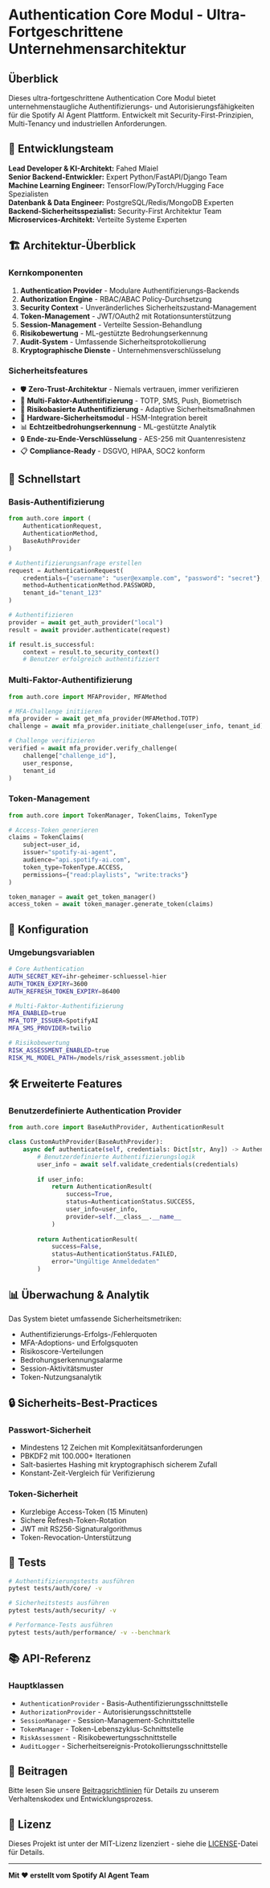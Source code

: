 # Authentication Core Modul - Ultra-Fortgeschrittene Unternehmensarchitektur

## Überblick

Dieses ultra-fortgeschrittene Authentication Core Modul bietet unternehmenstaugliche Authentifizierungs- und Autorisierungsfähigkeiten für die Spotify AI Agent Plattform. Entwickelt mit Security-First-Prinzipien, Multi-Tenancy und industriellen Anforderungen.

## 👥 Entwicklungsteam

**Lead Developer & KI-Architekt:** Fahed Mlaiel  
**Senior Backend-Entwickler:** Expert Python/FastAPI/Django Team  
**Machine Learning Engineer:** TensorFlow/PyTorch/Hugging Face Spezialisten  
**Datenbank & Data Engineer:** PostgreSQL/Redis/MongoDB Experten  
**Backend-Sicherheitsspezialist:** Security-First Architektur Team  
**Microservices-Architekt:** Verteilte Systeme Experten  

## 🏗️ Architektur-Überblick

### Kernkomponenten

1. **Authentication Provider** - Modulare Authentifizierungs-Backends
2. **Authorization Engine** - RBAC/ABAC Policy-Durchsetzung
3. **Security Context** - Unveränderliches Sicherheitszustand-Management
4. **Token-Management** - JWT/OAuth2 mit Rotationsunterstützung
5. **Session-Management** - Verteilte Session-Behandlung
6. **Risikobewertung** - ML-gestützte Bedrohungserkennung
7. **Audit-System** - Umfassende Sicherheitsprotokollierung
8. **Kryptographische Dienste** - Unternehmensverschlüsselung

### Sicherheitsfeatures

- 🛡️ **Zero-Trust-Architektur** - Niemals vertrauen, immer verifizieren
- 🔐 **Multi-Faktor-Authentifizierung** - TOTP, SMS, Push, Biometrisch
- 🎯 **Risikobasierte Authentifizierung** - Adaptive Sicherheitsmaßnahmen
- 🔑 **Hardware-Sicherheitsmodul** - HSM-Integration bereit
- 📊 **Echtzeitbedrohungserkennung** - ML-gestützte Analytik
- 🔒 **Ende-zu-Ende-Verschlüsselung** - AES-256 mit Quantenresistenz
- 📋 **Compliance-Ready** - DSGVO, HIPAA, SOC2 konform

## 🚀 Schnellstart

### Basis-Authentifizierung

```python
from auth.core import (
    AuthenticationRequest, 
    AuthenticationMethod,
    BaseAuthProvider
)

# Authentifizierungsanfrage erstellen
request = AuthenticationRequest(
    credentials={"username": "user@example.com", "password": "secret"},
    method=AuthenticationMethod.PASSWORD,
    tenant_id="tenant_123"
)

# Authentifizieren
provider = await get_auth_provider("local")
result = await provider.authenticate(request)

if result.is_successful:
    context = result.to_security_context()
    # Benutzer erfolgreich authentifiziert
```

### Multi-Faktor-Authentifizierung

```python
from auth.core import MFAProvider, MFAMethod

# MFA-Challenge initiieren
mfa_provider = await get_mfa_provider(MFAMethod.TOTP)
challenge = await mfa_provider.initiate_challenge(user_info, tenant_id)

# Challenge verifizieren
verified = await mfa_provider.verify_challenge(
    challenge["challenge_id"], 
    user_response,
    tenant_id
)
```

### Token-Management

```python
from auth.core import TokenManager, TokenClaims, TokenType

# Access-Token generieren
claims = TokenClaims(
    subject=user_id,
    issuer="spotify-ai-agent",
    audience="api.spotify-ai.com",
    token_type=TokenType.ACCESS,
    permissions={"read:playlists", "write:tracks"}
)

token_manager = await get_token_manager()
access_token = await token_manager.generate_token(claims)
```

## 🔧 Konfiguration

### Umgebungsvariablen

```bash
# Core Authentication
AUTH_SECRET_KEY=ihr-geheimer-schluessel-hier
AUTH_TOKEN_EXPIRY=3600
AUTH_REFRESH_TOKEN_EXPIRY=86400

# Multi-Faktor-Authentifizierung
MFA_ENABLED=true
MFA_TOTP_ISSUER=SpotifyAI
MFA_SMS_PROVIDER=twilio

# Risikobewertung
RISK_ASSESSMENT_ENABLED=true
RISK_ML_MODEL_PATH=/models/risk_assessment.joblib
```

## 🛠️ Erweiterte Features

### Benutzerdefinierte Authentication Provider

```python
from auth.core import BaseAuthProvider, AuthenticationResult

class CustomAuthProvider(BaseAuthProvider):
    async def authenticate(self, credentials: Dict[str, Any]) -> AuthenticationResult:
        # Benutzerdefinierte Authentifizierungslogik
        user_info = await self.validate_credentials(credentials)
        
        if user_info:
            return AuthenticationResult(
                success=True,
                status=AuthenticationStatus.SUCCESS,
                user_info=user_info,
                provider=self.__class__.__name__
            )
        
        return AuthenticationResult(
            success=False,
            status=AuthenticationStatus.FAILED,
            error="Ungültige Anmeldedaten"
        )
```

## 📊 Überwachung & Analytik

Das System bietet umfassende Sicherheitsmetriken:

- Authentifizierungs-Erfolgs-/Fehlerquoten
- MFA-Adoptions- und Erfolgsquoten
- Risikoscore-Verteilungen
- Bedrohungserkennungsalarme
- Session-Aktivitätsmuster
- Token-Nutzungsanalytik

## 🔒 Sicherheits-Best-Practices

### Passwort-Sicherheit

- Mindestens 12 Zeichen mit Komplexitätsanforderungen
- PBKDF2 mit 100.000+ Iterationen
- Salt-basiertes Hashing mit kryptographisch sicherem Zufall
- Konstant-Zeit-Vergleich für Verifizierung

### Token-Sicherheit

- Kurzlebige Access-Token (15 Minuten)
- Sichere Refresh-Token-Rotation
- JWT mit RS256-Signaturalgorithmus
- Token-Revocation-Unterstützung

## 🧪 Tests

```bash
# Authentifizierungstests ausführen
pytest tests/auth/core/ -v

# Sicherheitstests ausführen
pytest tests/auth/security/ -v

# Performance-Tests ausführen
pytest tests/auth/performance/ -v --benchmark
```

## 📚 API-Referenz

### Hauptklassen

- `AuthenticationProvider` - Basis-Authentifizierungsschnittstelle
- `AuthorizationProvider` - Autorisierungsschnittstelle
- `SessionManager` - Session-Management-Schnittstelle
- `TokenManager` - Token-Lebenszyklus-Schnittstelle
- `RiskAssessment` - Risikobewertungsschnittstelle
- `AuditLogger` - Sicherheitsereignis-Protokollierungsschnittstelle

## 🤝 Beitragen

Bitte lesen Sie unsere [Beitragsrichtlinien](../CONTRIBUTING.md) für Details zu unserem Verhaltenskodex und Entwicklungsprozess.

## 📄 Lizenz

Dieses Projekt ist unter der MIT-Lizenz lizenziert - siehe die [LICENSE](../LICENSE)-Datei für Details.

---

**Mit ❤️ erstellt vom Spotify AI Agent Team**
